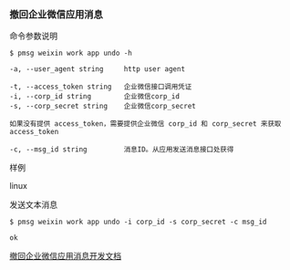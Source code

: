 ### 撤回企业微信应用消息

命令参数说明

```text
$ pmsg weixin work app undo -h

-a, --user_agent string     http user agent

-t, --access_token string   企业微信接口调用凭证
-i, --corp_id string        企业微信corp_id
-s, --corp_secret string    企业微信corp_secret

如果没有提供 access_token，需要提供企业微信 corp_id 和 corp_secret 来获取 access_token

-c, --msg_id string         消息ID。从应用发送消息接口处获得
```

样例

linux

发送文本消息

```shell
$ pmsg weixin work app undo -i corp_id -s corp_secret -c msg_id

ok
```

[撤回企业微信应用消息开发文档](https://developer.work.weixin.qq.com/document/path/94867)